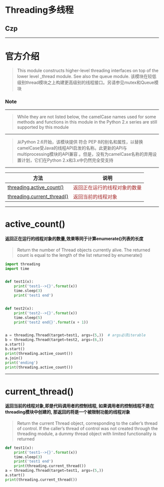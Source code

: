 # Threading多线程

## **Czp**   
---

# 官方介绍
> This module constructs higher-level threading interfaces on top of the lower level _thread module. See also the queue module.
> 该模块在较低级别thread模块之上构建更高级别的线程接口。另请参见mutex和Queue模块
### Note
---
>   While they are not listed below, the camelCase names used for some methods and functions in this module in the Python 2.x series are still supported by this module

---
>   从Python 2.6开始，该模块提供 符合 PEP 8的别名和属性，以替换camelCase受Java的线程API启发的名称。此更新的API与multiprocessing模块的API兼容 。但是，没有为camelCase名称的弃用设置计划，它们在Python 2.x和3.x中仍然完全受支持

---
方法 | 说明
--- | ---
[threading.active_count()](#active_count()) | <span style="color: #A52A2A">返回正在运行的线程对象的数量</span>
[threading.current_thread()](#current_thread()) | <span style="color: #A52A2A">返回当前的线程对象</span>

---
# active_count()
#### 返回正在运行的线程对象的数量,效果等同于计算enumerate()列表的长度
>   Return the number of Thread objects currently alive. The returned count is equal to the length of the list returned by enumerate()


```python
import threading
import time


def test1(x):
    print('test1-->{}'.format(x))
    time.sleep(3)
    print('test1 end')


def test2(x):
    print('test2-->{}'.format(x))
    time.sleep(5)
    print('test2 end{}'.format(x + 1))


a = threading.Thread(target=test1, args=(5,))  # args必须iterable
b = threading.Thread(target=test2, args=(6,))
a.start()
b.start()
print(threading.active_count())
a.join()
print('ending')
print(threading.active_count())
```

---
# current_thread()
#### 返回当前的线程对象,即是代码调用者的控制线程, 如果调用者的控制线程不是在threading模块中创建的, 那返回的将是一个被限制功能的线程对象
>   Return the current Thread object, corresponding to the caller’s thread of control. If the caller’s thread of control was not created through the threading module, a dummy thread object with limited functionality is returned

```python
def test1(x): 
    print('test1-->{}'.format(x)) 
    time.sleep(3)
    print('test1 end') 
    print(threading.current_thread()) 
a = threading.Thread(target=test1, args=(5,)) 
a.start() 
print(threading.current_thread())
```

